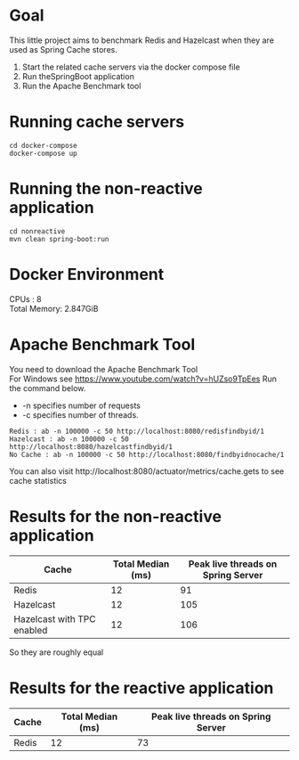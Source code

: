 # Goal
This little project aims to benchmark Redis and Hazelcast when they are used as Spring Cache stores.  
1. Start the related cache servers via the docker compose file
2. Run theSpringBoot application
3. Run the Apache Benchmark tool

# Running cache servers
```
cd docker-compose
docker-compose up
```


# Running the non-reactive application 
```
cd nonreactive
mvn clean spring-boot:run
```
# Docker Environment
CPUs : 8  
Total Memory: 2.847GiB

# Apache Benchmark Tool
You need to download the Apache Benchmark Tool  
For Windows see https://www.youtube.com/watch?v=hUZso9TpEes
Run the command below.   
- -n specifies number of requests
- -c specifies number of threads. 
```
Redis : ab -n 100000 -c 50 http://localhost:8080/redisfindbyid/1
Hazelcast : ab -n 100000 -c 50 http://localhost:8080/hazelcastfindbyid/1
No Cache : ab -n 100000 -c 50 http://localhost:8080/findbyidnocache/1
```
You can also visit http://localhost:8080/actuator/metrics/cache.gets to see cache statistics

# Results for the non-reactive application
| Cache | Total Median (ms) | Peak live threads on Spring Server |
|-|-------------------|------------------------------------|
| Redis | 12                | 91                                 |
| Hazelcast| 12                | 105                                |
| Hazelcast with TPC enabled| 12                | 106                                |

So they are roughly equal

# Results for the reactive application
| Cache | Total Median (ms) | Peak live threads on Spring Server |
|-|-------------------|------------------------------------|
| Redis | 12                | 73                                 |





